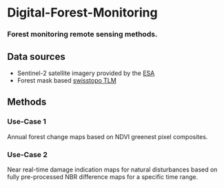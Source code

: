 # Digital-Forest-Monitoring

### Forest monitoring remote sensing methods.

## Data sources

* Sentinel-2 satellite imagery provided by the [ESA](https://sentinel.esa.int/web/sentinel/missions/sentinel-2)
* Forest mask based [swisstopo TLM](https://www.swisstopo.admin.ch/de/wissen-fakten/topografisches-landschaftsmodell.html)

## Methods

### Use-Case 1

Annual forest change maps based on NDVI greenest pixel composites.

### Use-Case 2

Near real-time damage indication maps for natural disturbances based on fully pre-processed NBR difference maps for a specific time range.
